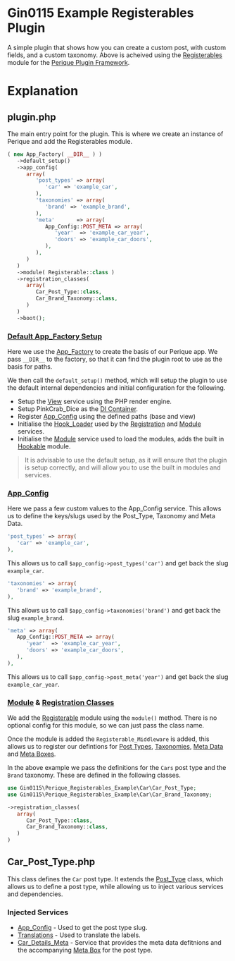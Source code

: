 # Gin0115 Example Registerables Plugin

A simple plugin that shows how you can create a custom post, with custom fields, and a custom taxonomy. Above is acheived using the [Registerables](https://github.com/Pink-Crab/Perique-Registerables) module for the [Perique Plugin Framework](https://github.com/Pink-Crab/Perique-Framework).

# Explanation

## plugin.php

The main entry point for the plugin. This is where we create an instance of Perique and add the Registerables module. 
```php
( new App_Factory( __DIR__ ) )
   ->default_setup()
   ->app_config(
      array(
         'post_types' => array(
            'car' => 'example_car',
         ),
         'taxonomies' => array(
            'brand' => 'example_brand',
         ),
         'meta'       => array(
            App_Config::POST_META => array(
               'year'  => 'example_car_year',
               'doors' => 'example_car_doors',
            ),
         ),
      )
   )
   ->module( Registerable::class )
   ->registration_classes(
      array(
         Car_Post_Type::class,
         Car_Brand_Taxonomy::class,
      )
   )
   ->boot();
```

### [Default App_Factory Setup](https://perique.info/core/App/setup#using-the-factory)

Here we use the [App_Factory](https://perique.info/core/App/app_factory) to create the basis of our Perique app. We pass `__DIR__` to the factory, so that it can find the plugin root to use as the basis for paths.

We then call the `default_setup()` method, which will setup the plugin to use the default internal dependencies and initial configuration for the following.

* Setup the [View](https://perique.info/core/App/view) service using the PHP render engine.
* Setup PinkCrab_Dice as the [DI Container](https://perique.info/core/DI).
* Register [App_Config](https://perique.info/core/App/app_config) using the defined paths (base and view)
* Initialise the [Hook_Loader](https://perique.info/lib/Hook_Loader) used by the [Registration](https://perique.info/core/Registration/) and [Module](https://perique.info/core/Registration/Modules) services.
* Initialise the [Module](https://perique.info/core/Registration/Modules) service used to load the modules, adds the built in [Hookable](https://perique.info/core/Registration/Hookable) module.

> It is advisable to use the default setup, as it will ensure that the plugin is setup correctly, and will allow you to use the built in modules and services.

### [App_Config](https://perique.info/core/App/app_config)

Here we pass a few custom values to the App_Config service. This allows us to define the keys/slugs used by the Post_Type, Taxonomy and Meta Data.

```php
'post_types' => array(
   'car' => 'example_car',
),
```
This allows us to call `$app_config->post_types('car')` and get back the slug `example_car`. 

```php
'taxonomies' => array(
   'brand' => 'example_brand',
),
```
This allows us to call `$app_config->taxonomies('brand')` and get back the slug `example_brand`. 

```php
'meta' => array(
   App_Config::POST_META => array(
      'year'  => 'example_car_year',
      'doors' => 'example_car_doors',
   ),
),
```
This allows us to call `$app_config->post_meta('year')` and get back the slug `example_car_year`.

### [Module](https://perique.info/core/Registration/Modules) & [Registration Classes](https://perique.info/core/Registration/)

We add the [Registerable](https://perique.info/core/Registration/Modules/Registerable) module using the `module()` method. There is no optional config for this module, so we can just pass the class name.

Once the module is added the `Registerable_Middleware` is added, this allows us to register our defintions for [Post Types](https://perique.info/module/Registerables/#post-type), [Taxonomies](https://perique.info/module/Registerables/#taxonomy), [Meta Data](https://perique.info/module/Registerables/#metadata) and [Meta Boxes](https://perique.info/module/Registerables/#meta-box).

In the above example we pass the definitions for the `Cars` post type and the `Brand` taxonomy. These are defined in the following classes.

```php
use Gin0115\Perique_Registerables_Example\Car\Car_Post_Type;
use Gin0115\Perique_Registerables_Example\Car\Car_Brand_Taxonomy;

->registration_classes(
   array(
      Car_Post_Type::class,
      Car_Brand_Taxonomy::class,
   )
)
```

## Car_Post_Type.php

This class defines the `Car` post type. It extends the [Post_Type](https://perique.info/module/Registerables/#post-type) class, which allows us to define a post type, while allowing us to inject various services and dependencies.

### Injected Services

* [App_Config](https://perique.info/core/App/app_config) - Used to get the post type slug.
* [Translations](#translations) - Used to translate the labels.
* [Car_Details_Meta](#car_details_meta) - Service that provides the meta data defitnions and the accompanying [Meta Box](https://perique.info/module/Registerables/#meta-box) for the post type.

```php